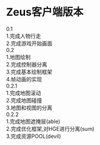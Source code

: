 Zeus客户端版本
==============

0.1  
1.完成人物行走  
2.完成游戏开始画面  
0.2  
1.地图绘制  
2.完成控制器分离  
3.完成基本绘制框架  
4.帧动画的实现  
0.2.1  
1.完成地图滚动  
2.完成地图碰撞  
3.地图和视图的分离  
0.2.2  
1.完成地图遮掩层(able)  
2.完成优化框架,对HGE进行分离(sum)  
3.完成资源POOL(devil)